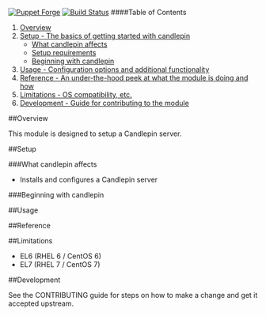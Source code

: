 [![Puppet Forge](http://img.shields.io/puppetforge/v/katello/candlepin.svg)](https://forge.puppetlabs.com/katello/candlepin)
[![Build Status](https://travis-ci.org/Katello/puppet-candlepin.svg?branch=master)](https://travis-ci.org/Katello/puppet-candlepin)
####Table of Contents

1. [Overview](#overview)
2. [Setup - The basics of getting started with candlepin](#setup)
    * [What candlepin affects](#what-candlepin-affects)
    * [Setup requirements](#setup-requirements)
    * [Beginning with candlepin](#beginning-with-candlepin)
3. [Usage - Configuration options and additional functionality](#usage)
4. [Reference - An under-the-hood peek at what the module is doing and how](#reference)
5. [Limitations - OS compatibility, etc.](#limitations)
6. [Development - Guide for contributing to the module](#development)

##Overview

This module is designed to setup a Candlepin server.

##Setup

###What candlepin affects

* Installs and configures a Candlepin server

###Beginning with candlepin

##Usage

##Reference

##Limitations

* EL6 (RHEL 6 / CentOS 6)
* EL7 (RHEL 7 / CentOS 7)

##Development

See the CONTRIBUTING guide for steps on how to make a change and get it accepted upstream.
